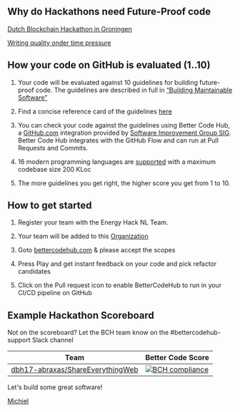 ## Why do Hackathons need Future-Proof code

[Dutch Blockchain Hackathon in Groningen](https://dev.to/jstvssr/how-a-hackathon-appreciates-quality-code)

[Writing quality onder time pressure](https://hackernoon.com/writing-quality-code-under-time-pressure-62ebeb5f39c5)


## How your code on GitHub is evaluated (1..10)

1. Your code will be evaluated against 10 guidelines for building future-proof code. The guidelines are described in full in [“Building Maintainable Software”](http://shop.oreilly.com/product/0636920049159.do)

2. Find a concise reference card of the guidelines [here](https://cdn-images-1.medium.com/max/1200/1*TS-ZTeI7sQS7dy_AlMqSXQ.png)

3. You can check your code against the guidelines using Better Code Hub, a [GitHub.com](https://Github.com) integration provided by [Software Improvement Group SIG](https://www.sig.eu). Better Code Hub integrates with the GitHub Flow and can run at Pull Requests and Commits.

4. 16 modern programming languages are [supported](https://bettercodehub.com/docs/configuration-manual) with a maximum codebase size 200 KLoc

5. The more guidelines you get right, the higher score you get from 1 to 10.


## How to get started

1. Register your team with the Energy Hack NL Team.

2. Your team will be added to this [Organization](https://github.com/https://github.com/energyhacknl2018)

3. Goto [bettercodehub.com](https://bettercodehub.com) & please accept the scopes 

4. Press Play and get instant feedback on your code and pick refactor candidates

5. Click on the Pull request icon to enable BetterCodeHub to run in your CI/CD pipeline on GitHub


## Example Hackathon Scoreboard

Not on the scoreboard? Let the BCH team know on the #bettercodehub-support Slack channel

Team | Better Code Score
--- | ---
[dbh17-abraxas/ShareEverythingWeb](https://github.com/dbh17-abraxas/ShareEverythingWeb) | [![BCH compliance](https://bettercodehub.com/edge/badge/dbh17-abraxas/ShareEverythingWeb)](https://bettercodehub.com)



Let's build some great software!

[Michiel](https://github.com/michielcuijpers)

